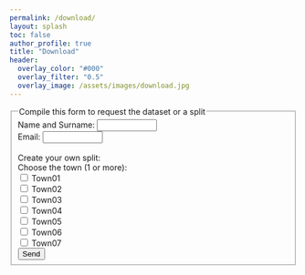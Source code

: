 ```yaml
---
permalink: /download/
layout: splash
toc: false
author_profile: true
title: "Download"
header:
  overlay_color: "#000"
  overlay_filter: "0.5"
  overlay_image: /assets/images/download.jpg
---
```


<form action="mailto:someone@example.com" method="post" enctype="text/plain">
  <fieldset>
    <legend>Compile this form to request the dataset or a split</legend>
    Name and Surname: <input type="text" size="10"><br>
    Email: <input type="text" size="10"><br>
    <br>Create your own split:<br>
    Choose the town (1 or more):<br>
    <input type="checkbox" name="town1" value="Town01"> Town01<br>
    <input type="checkbox" name="town2" value="Town02"> Town02<br>
    <input type="checkbox" name="town3" value="Town03"> Town03<br>
    <input type="checkbox" name="town4" value="Town04"> Town04<br>
    <input type="checkbox" name="town5" value="Town05"> Town05<br>
    <input type="checkbox" name="town6" value="Town06"> Town06<br>
    <input type="checkbox" name="town7" value="Town07"> Town07<br>
    <input type="submit" value="Send" class="btn--info">
  </fieldset>
</form>

<? php
function yesnoCheck(that) {
    if (that.value == "other") {
  alert("check");
        document.getElementById("ifYes").style.display = "block";
    } else {
        document.getElementById("ifYes").style.display = "none";
    }
}
?>